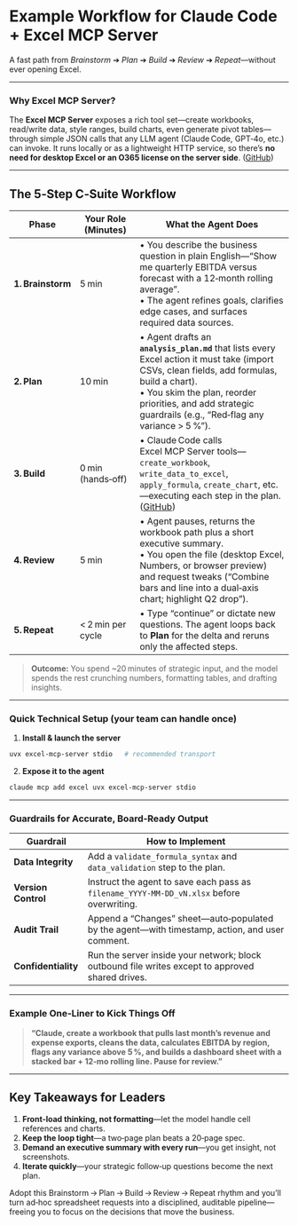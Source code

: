 # Example Workflow for Claude Code + Excel MCP Server

A fast path from *Brainstorm* ➔ *Plan* ➔ *Build* ➔ *Review* ➔ *Repeat*—without ever opening Excel.

---

### Why Excel MCP Server?

The **Excel MCP Server** exposes a rich tool set—create workbooks, read/write data, style ranges, build charts, even generate pivot tables—through simple JSON calls that any LLM agent (Claude Code, GPT‑4o, etc.) can invoke. It runs locally or as a lightweight HTTP service, so there’s **no need for desktop Excel or an O365 license on the server side**. ([GitHub][1])

---

## The 5‑Step C‑Suite Workflow

| Phase             | Your Role (Minutes) | What the Agent Does                                                                                                                                                                                                                                           |
| ----------------- | ------------------- | ------------------------------------------------------------------------------------------------------------------------------------------------------------------------------------------------------------------------------------------------------------- |
| **1. Brainstorm** | 5 min               | • You describe the business question in plain English—“Show me quarterly EBITDA versus forecast with a 12‑month rolling average”.<br>• The agent refines goals, clarifies edge cases, and surfaces required data sources.                                     |
| **2. Plan**       | 10 min              | • Agent drafts an **`analysis_plan.md`** that lists every Excel action it must take (import CSVs, clean fields, add formulas, build a chart).<br>• You skim the plan, reorder priorities, and add strategic guardrails (e.g., “Red‑flag any variance > 5 %”). |
| **3. Build**      | 0 min (hands‑off)   | • Claude Code calls Excel MCP Server tools—`create_workbook`, `write_data_to_excel`, `apply_formula`, `create_chart`, etc.—executing each step in the plan. ([GitHub][1])                                                                                     |
| **4. Review**     | 5 min               | • Agent pauses, returns the workbook path plus a short executive summary.<br>• You open the file (desktop Excel, Numbers, or browser preview) and request tweaks (“Combine bars and line into a dual‑axis chart; highlight Q2 drop”).                         |
| **5. Repeat**     | < 2 min per cycle   | • Type “continue” or dictate new questions. The agent loops back to **Plan** for the delta and reruns only the affected steps.                                                                                                                                |

> **Outcome:** You spend \~20 minutes of strategic input, and the model spends the rest crunching numbers, formatting tables, and drafting insights.

---

### Quick Technical Setup (your team can handle once)

1. **Install & launch the server**

```bash
uvx excel-mcp-server stdio   # recommended transport
```

2. **Expose it to the agent**

```bash
claude mcp add excel uvx excel-mcp-server stdio
```

---

### Guardrails for Accurate, Board‑Ready Output

| Guardrail           | How to Implement                                                                                 |
| ------------------- | ------------------------------------------------------------------------------------------------ |
| **Data Integrity**  | Add a `validate_formula_syntax` and `data_validation` step to the plan.                          |
| **Version Control** | Instruct the agent to save each pass as `filename_YYYY‑MM‑DD_vN.xlsx` before overwriting.        |
| **Audit Trail**     | Append a “Changes” sheet—auto‑populated by the agent—with timestamp, action, and user comment.   |
| **Confidentiality** | Run the server inside your network; block outbound file writes except to approved shared drives. |

---

### Example One‑Liner to Kick Things Off

> **“Claude, create a workbook that pulls last month’s revenue and expense exports, cleans the data, calculates EBITDA by region, flags any variance above 5 %, and builds a dashboard sheet with a stacked bar + 12‑mo rolling line. Pause for review.”**

---

## Key Takeaways for Leaders

1. **Front‑load thinking, not formatting**—let the model handle cell references and charts.
2. **Keep the loop tight**—a two‑page plan beats a 20‑page spec.
3. **Demand an executive summary with every run**—you get insight, not screenshots.
4. **Iterate quickly**—your strategic follow‑up questions become the next plan.

Adopt this Brainstorm → Plan → Build → Review → Repeat rhythm and you’ll turn ad‑hoc spreadsheet requests into a disciplined, auditable pipeline—freeing you to focus on the decisions that move the business.

[1]: https://github.com/haris-musa/excel-mcp-server "GitHub - haris-musa/excel-mcp-server: A Model Context Protocol server for Excel file manipulation"

